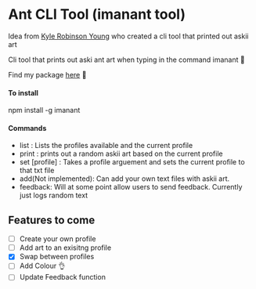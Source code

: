 # Ant CLI Tool (imanant tool) 

Idea from [Kyle Robinson Young](https://www.youtube.com/watch?v=C9xGEJ80jjs) who created a cli tool that printed out askii art

Cli tool that prints out aski ant art when typing in the command imanant :ant:

Find my package [here](https://www.npmjs.com/package/imanant) :ant:

#### To install

npm install -g imanant

#### Commands

- list : Lists the profiles available and the current profile
- print : prints out a random askii art based on the current profile
- set [profile] : Takes a profile arguement and sets the current profile to that txt file
- add(Not implemented): Can add your own text files with askii art.
- feedback: Will at some point allow users to send feedback. Currently just logs random text

## Features to come
- [ ] Create your own profile
- [ ] Add art to an exisitng profile
- [x] Swap between profiles
- [ ] Add Colour :ok_hand:
- [ ] Update Feedback function
